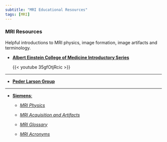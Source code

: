 ```yaml
---
subtitle: "MRI Educational Resources"
tags: [MRI]
---
```


### MRI Resources 

Helpful introductions to MRI physics, image formation, image artifacts and terminology.

- [**Albert Einstein College of Medicine Introductory Series**](https://www.youtube.com/watch?v=35gfOtjRcic&list=PLPcImQzEnTpz-5TzxyyoYSbiAa9xdd89l)

  {{< youtube 35gfOtjRcic >}}

---

- [**Peder Larson Group**](https://radiology.ucsf.edu/research/labs/larson/educational-materials)

---

- [**Siemens**:](https://www.siemens-healthineers.com/en-us/magnetic-resonance-imaging/magnetom-world/publications/mr-basics)

  - [*MRI Physics*](../../materials/magnets_spins_and_resonances-00016929.pdf)

  - [*MRI Acquisition and Artifacts*](../../materials/magnets_flows_and_artifacts-00016930.pdf)

  - [*MRI Glossary*](../../materials/mr_glossary-00016927.pdf)

  - [*MRI Acronyms*](../../materials/mri_acronyms-00033460.pdf)
